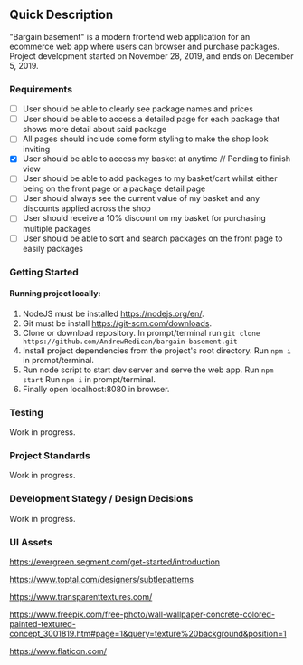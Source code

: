 ## Quick Description

"Bargain basement" is a modern frontend web application for an ecommerce web app where users can browser and purchase packages. Project development started on November 28, 2019, and ends on December 5, 2019.

### Requirements

- [ ] User should be able to clearly see package names and prices
- [ ] User should be able to access a detailed page for each package that shows more detail about said package
- [ ] All pages should include some form styling to make the shop look inviting
- [x] User should be able to access my basket at anytime // Pending to finish view
- [ ] User should be able to add packages to my basket/cart whilst either being on the front page or a package detail page
- [ ] User should always see the current value of my basket and any discounts applied across the shop
- [ ] User should receive a 10% discount on my basket for purchasing multiple packages
- [ ] User should be able to sort and search packages on the front page to easily packages

### Getting Started

#### Running project locally:

1. NodeJS must be installed https://nodejs.org/en/.
2. Git must be install https://git-scm.com/downloads.
3. Clone or download repository. In prompt/terminal run `git clone https://github.com/AndrewRedican/bargain-basement.git`
4. Install project dependencies from the project's root directory. Run `npm i` in prompt/terminal.
5. Run node script to start dev server and serve the web app. Run `npm start` Run `npm i` in prompt/terminal.
6. Finally open localhost:8080 in browser.

### Testing

Work in progress.

### Project Standards

Work in progress.

### Development Stategy / Design Decisions

Work in progress.

### UI Assets

https://evergreen.segment.com/get-started/introduction

https://www.toptal.com/designers/subtlepatterns

https://www.transparenttextures.com/

https://www.freepik.com/free-photo/wall-wallpaper-concrete-colored-painted-textured-concept_3001819.htm#page=1&query=texture%20background&position=1

https://www.flaticon.com/
